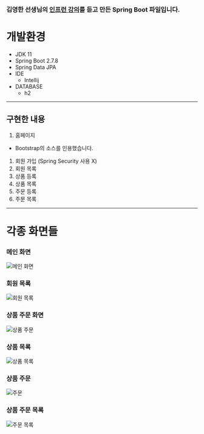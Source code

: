 ### 김영한 선생님의 [인프런 강의](https://www.inflearn.com/course/%EC%8A%A4%ED%94%84%EB%A7%81%EB%B6%80%ED%8A%B8-JPA-%ED%99%9C%EC%9A%A9-1/dashboard)를 듣고 만든 Spring Boot 파일입니다.

# 개발환경
- JDK 11
- Spring Boot 2.7.8
- Spring Data JPA
 - IDE 
   - Intellij
 - DATABASE
   - h2
---

## 구현한 내용
1. 홈페이지
  - Bootstrap의 소스를 인용했습니다.
1. 회원 가입 (Spring Security 사용 X)
2. 회원 목록
3. 상품 등록
4. 상품 목록
5. 주문 등록
6. 주문 목록
---
# 각종 화면들
### 메인 화면
![메인 화면](https://user-images.githubusercontent.com/104314593/225344623-f58f96af-1272-4937-b95f-e6b701d5f858.png)
### 회원 목록
![회원 목록](https://user-images.githubusercontent.com/104314593/225351063-b9ef158f-c05d-477b-82d2-b85d244b77a3.png)
### 상품 주문 화면
![상품 주문](https://user-images.githubusercontent.com/104314593/225350635-a82bfd5a-7458-4058-bb3f-8ed70fa79bdd.png)
### 상품 목록 
![상품 목록](https://user-images.githubusercontent.com/104314593/225350819-7eb73f2d-abc9-4b8c-a3c4-a6ce03c86136.png)
### 상품 주문 
![주문](https://user-images.githubusercontent.com/104314593/225351139-fc1eb504-d043-4813-8874-bf08f7487ffb.png)
### 상품 주문 목록 
![주문 목록](https://user-images.githubusercontent.com/104314593/225351341-0a2852d7-a66a-4ec8-851e-f2f4d588675c.png)


